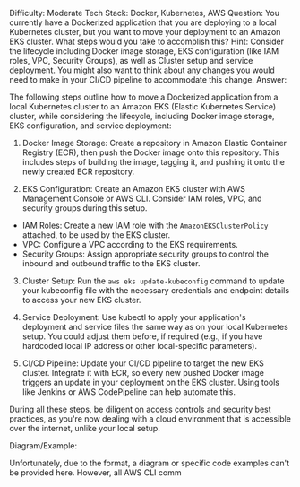 Difficulty: Moderate
Tech Stack: Docker, Kubernetes, AWS
Question: You currently have a Dockerized application that you are deploying to a local Kubernetes cluster, but you want to move your deployment to an Amazon EKS cluster. What steps would you take to accomplish this?
Hint: Consider the lifecycle including Docker image storage, EKS configuration (like IAM roles, VPC, Security Groups), as well as Cluster setup and service deployment. You might also want to think about any changes you would need to make in your CI/CD pipeline to accommodate this change.
Answer: 

The following steps outline how to move a Dockerized application from a local Kubernetes cluster to an Amazon EKS (Elastic Kubernetes Service) cluster, while considering the lifecycle, including Docker image storage, EKS configuration, and service deployment:

1. Docker Image Storage: Create a repository in Amazon Elastic Container Registry (ECR), then push the Docker image onto this repository. This includes steps of building the image, tagging it, and pushing it onto the newly created ECR repository.

2. EKS Configuration: Create an Amazon EKS cluster with AWS Management Console or AWS CLI. Consider IAM roles, VPC, and security groups during this setup.
- IAM Roles: Create a new IAM role with the `AmazonEKSClusterPolicy` attached, to be used by the EKS cluster.
- VPC: Configure a VPC according to the EKS requirements. 
- Security Groups: Assign appropriate security groups to control the inbound and outbound traffic to the EKS cluster.

3. Cluster Setup: Run the `aws eks update-kubeconfig` command to update your kubeconfig file with the necessary credentials and endpoint details to access your new EKS cluster.

4. Service Deployment: Use kubectl to apply your application's deployment and service files the same way as on your local Kubernetes setup. You could adjust them before, if required (e.g., if you have hardcoded local IP address or other local-specific parameters).

5. CI/CD Pipeline: Update your CI/CD pipeline to target the new EKS cluster. Integrate it with ECR, so every new pushed Docker image triggers an update in your deployment on the EKS cluster. Using tools like Jenkins or AWS CodePipeline can help automate this.

During all these steps, be diligent on access controls and security best practices, as you're now dealing with a cloud environment that is accessible over the internet, unlike your local setup.

Diagram/Example: 

Unfortunately, due to the format, a diagram or specific code examples can't be provided here. However, all AWS CLI comm